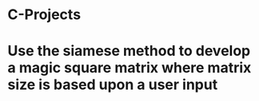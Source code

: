 # C-Projects
# Use the siamese method to develop a magic square matrix where matrix size is based upon a user input
